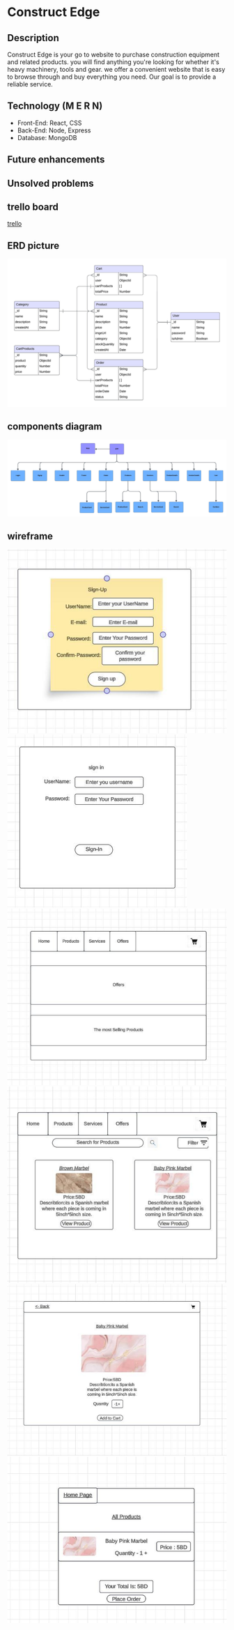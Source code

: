 # Construct Edge

## Description 
Construct Edge is your go to website to purchase construction equipment and related products. you will find anything you're looking for whether it's heavy machinery, tools and gear. we offer a convenient website that is easy to browse through and buy everything you need. Our goal is to provide a reliable service.





## Technology (M E R N)

- Front-End: React, CSS
- Back-End: Node, Express
- Database: MongoDB


## Future enhancements

## Unsolved problems

## trello board
[trello](https://trello.com/b/CYwOAThY/unit3-project)

## ERD picture
![ERD](./Database%20ER%20diagram%20(crow's%20foot)%20(1).jpeg)

## components diagram
![diagram](./Blank%20board.jpeg)

## wireframe
![Sign up](./sign%20up.JPG)
![Sign in](./sign%20in.JPG)
![Home page](./home.JPG)
![products](./Products.JPG)
![product page](./product%20page.JPG)
![place order](./place%20order.JPG)


